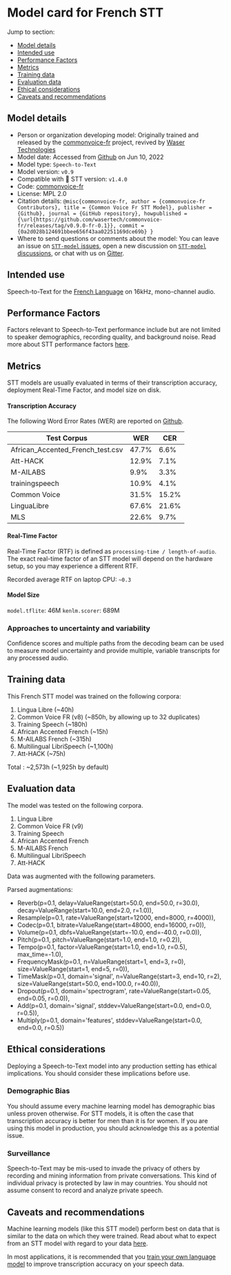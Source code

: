 # Model card for French STT

Jump to section:

- [Model details](#model-details)
- [Intended use](#intended-use)
- [Performance Factors](#performance-factors)
- [Metrics](#metrics)
- [Training data](#training-data)
- [Evaluation data](#evaluation-data)
- [Ethical considerations](#ethical-considerations)
- [Caveats and recommendations](#caveats-and-recommendations)

## Model details

- Person or organization developing model: Originally trained and released by the [commonvoice-fr](https://github.com/common-voice/commonvoice-fr) project, revived by [Waser Technologies](https://github.com/wasertech/commonvoice-fr/tree/v0.9.0-fr-0.1)
- Model date: Accessed from [Github](https://github.com/wasertech/commonvoice-fr/releases/tag/v0.9.0-fr-0.1) on Jun 10, 2022
- Model type: `Speech-to-Text`
- Model version: `v0.9`
- Compatible with 🐸 STT version: `v1.4.0`
- Code: [commonvoice-fr](https://github.com/wasertech/commonvoice-fr/tree/v0.9.0-fr-0.1)
- License: MPL 2.0
- Citation details: `@misc{commonvoice-fr,
author = {commonvoice-fr Contributors},
title = {Common Voice Fr STT Model},
publisher = {Github},
journal = {GitHub repository},
howpublished = {\url{https://github.com/wasertech/commonvoice-fr/releases/tag/v0.9.0-fr-0.1}},
commit = {0a2d028b124691bbee656f43aa02251169dce69b}
}`
- Where to send questions or comments about the model: You can leave an issue on [`STT-model` issues](https://github.com/coqui-ai/STT-models/issues), open a new discussion on [`STT-model` discussions](https://github.com/coqui-ai/STT-models/discussions), or chat with us on [Gitter](https://gitter.im/coqui-ai/).

## Intended use

Speech-to-Text for the [French Language](https://en.wikipedia.org/wiki/French_language) on 16kHz, mono-channel audio.

## Performance Factors

Factors relevant to Speech-to-Text performance include but are not limited to speaker demographics, recording quality, and background noise. Read more about STT performance factors [here](https://stt.readthedocs.io/en/latest/DEPLOYMENT.html#how-will-a-model-perform-on-my-data).

## Metrics

STT models are usually evaluated in terms of their transcription accuracy, deployment Real-Time Factor, and model size on disk.

#### Transcription Accuracy

The following Word Error Rates (WER) are reported on [Github](https://github.com/wasertech/commonvoice-fr/releases/tag/v0.9.0-fr-0.1).

|Test Corpus|WER|CER|
|-----------|---|---|
|African_Accented_French_test.csv|47.7\%|6.6\%|
|Att-HACK|12.9\%|7.1\%|
|M-AILABS|9.9\%|3.3\%|
|trainingspeech|10.9\%|4.1\%|
|Common Voice|31.5\%|15.2\%|
|LinguaLibre|67.6\%|21.6\%|
|MLS|22.6\%|9.7\%|

#### Real-Time Factor

Real-Time Factor (RTF) is defined as `processing-time / length-of-audio`. The exact real-time factor of an STT model will depend on the hardware setup, so you may experience a different RTF.

Recorded average RTF on laptop CPU: `~0.3`

#### Model Size

`model.tflite`: 46M
`kenlm.scorer`: 689M

### Approaches to uncertainty and variability

Confidence scores and multiple paths from the decoding beam can be used to measure model uncertainty and provide multiple, variable transcripts for any processed audio.

## Training data

This French STT model was trained on the following corpora:

1. Lingua Libre (~40h)
2. Common Voice FR (v8) (~850h, by allowing up to 32 duplicates)
3. Training Speech (~180h)
4. African Accented French (~15h)
5. M-AILABS French (~315h)
6. Multilingual LibriSpeech (~1,100h)
7. Att-HACK (~75h)

Total : ~2,573h 
(~1,925h by default)

## Evaluation data

The model was tested on the following corpora.

1. Lingua Libre
2. Common Voice FR (v9)
3. Training Speech
4. African Accented French
5. M-AILABS French
6. Multilingual LibriSpeech
7. Att-HACK

Data was augmented with the following parameters.

Parsed augmentations: 
- Reverb(p=0.1, delay=ValueRange(start=50.0, end=50.0, r=30.0), decay=ValueRange(start=10.0, end=2.0, r=1.0)),
- Resample(p=0.1, rate=ValueRange(start=12000, end=8000, r=4000)),
- Codec(p=0.1, bitrate=ValueRange(start=48000, end=16000, r=0)),
- Volume(p=0.1, dbfs=ValueRange(start=-10.0, end=-40.0, r=0.0)),
- Pitch(p=0.1, pitch=ValueRange(start=1.0, end=1.0, r=0.2)),
- Tempo(p=0.1, factor=ValueRange(start=1.0, end=1.0, r=0.5), max_time=-1.0), 
- FrequencyMask(p=0.1, n=ValueRange(start=1, end=3, r=0), size=ValueRange(start=1, end=5, r=0)), 
- TimeMask(p=0.1, domain='signal', n=ValueRange(start=3, end=10, r=2), size=ValueRange(start=50.0, end=100.0, r=40.0)),
- Dropout(p=0.1, domain='spectrogram', rate=ValueRange(start=0.05, end=0.05, r=0.0)),
- Add(p=0.1, domain='signal', stddev=ValueRange(start=0.0, end=0.0, r=0.5)),
- Multiply(p=0.1, domain='features', stddev=ValueRange(start=0.0, end=0.0, r=0.5))

## Ethical considerations

Deploying a Speech-to-Text model into any production setting has ethical implications. You should consider these implications before use.

### Demographic Bias

You should assume every machine learning model has demographic bias unless proven otherwise. For STT models, it is often the case that transcription accuracy is better for men than it is for women. If you are using this model in production, you should acknowledge this as a potential issue.

### Surveillance

Speech-to-Text may be mis-used to invade the privacy of others by recording and mining information from private conversations. This kind of individual privacy is protected by law in may countries. You should not assume consent to record and analyze private speech.

## Caveats and recommendations

Machine learning models (like this STT model) perform best on data that is similar to the data on which they were trained. Read about what to expect from an STT model with regard to your data [here](https://stt.readthedocs.io/en/latest/DEPLOYMENT.html#how-will-a-model-perform-on-my-data). 

In most applications, it is recommended that you [train your own language model](https://stt.readthedocs.io/en/latest/LANGUAGE_MODEL.html) to improve transcription accuracy on your speech data.
